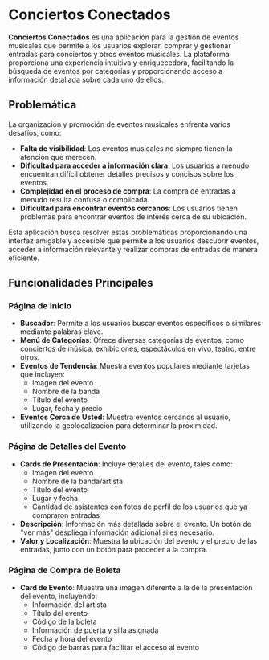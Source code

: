 # Conciertos Conectados

**Conciertos Conectados** es una aplicación para la gestión de eventos musicales que permite a los usuarios explorar, comprar y gestionar entradas para conciertos y otros eventos musicales. La plataforma proporciona una experiencia intuitiva y enriquecedora, facilitando la búsqueda de eventos por categorías y proporcionando acceso a información detallada sobre cada uno de ellos.

## Problemática

La organización y promoción de eventos musicales enfrenta varios desafíos, como:

- **Falta de visibilidad**: Los eventos musicales no siempre tienen la atención que merecen.
- **Dificultad para acceder a información clara**: Los usuarios a menudo encuentran difícil obtener detalles precisos y concisos sobre los eventos.
- **Complejidad en el proceso de compra**: La compra de entradas a menudo resulta confusa o complicada.
- **Dificultad para encontrar eventos cercanos**: Los usuarios tienen problemas para encontrar eventos de interés cerca de su ubicación.

Esta aplicación busca resolver estas problemáticas proporcionando una interfaz amigable y accesible que permite a los usuarios descubrir eventos, acceder a información relevante y realizar compras de entradas de manera eficiente.

## Funcionalidades Principales

### Página de Inicio
- **Buscador**: Permite a los usuarios buscar eventos específicos o similares mediante palabras clave.
- **Menú de Categorías**: Ofrece diversas categorías de eventos, como conciertos de música, exhibiciones, espectáculos en vivo, teatro, entre otros.
- **Eventos de Tendencia**: Muestra eventos populares mediante tarjetas que incluyen:
  - Imagen del evento
  - Nombre de la banda
  - Título del evento
  - Lugar, fecha y precio
- **Eventos Cerca de Usted**: Muestra eventos cercanos al usuario, utilizando la geolocalización para determinar la proximidad.

### Página de Detalles del Evento
- **Cards de Presentación**: Incluye detalles del evento, tales como:
  - Imagen del evento
  - Nombre de la banda/artista
  - Título del evento
  - Lugar y fecha
  - Cantidad de asistentes con fotos de perfil de los usuarios que ya compraron entradas
- **Descripción**: Información más detallada sobre el evento. Un botón de "ver más" despliega información adicional si es necesario.
- **Valor y Localización**: Muestra la ubicación del evento y el precio de las entradas, junto con un botón para proceder a la compra.

### Página de Compra de Boleta
- **Card de Evento**: Muestra una imagen diferente a la de la presentación del evento, incluyendo:
  - Información del artista
  - Título del evento
  - Código de la boleta
  - Información de puerta y silla asignada
  - Fecha y hora del evento
  - Código de barras para facilitar el acceso al evento